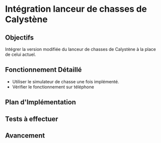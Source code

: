 # Intégration lanceur de chasses de Calystène

## Objectifs
Intégrer la version modifiée du lanceur de chasses de Calystène à la place de celui actuel.

## Fonctionnement Détaillé
- Utiliser le simulateur de chasse une fois implémenté.
- Vérifier le fonctionnement sur téléphone

## Plan d'Implémentation

## Tests à effectuer

## Avancement